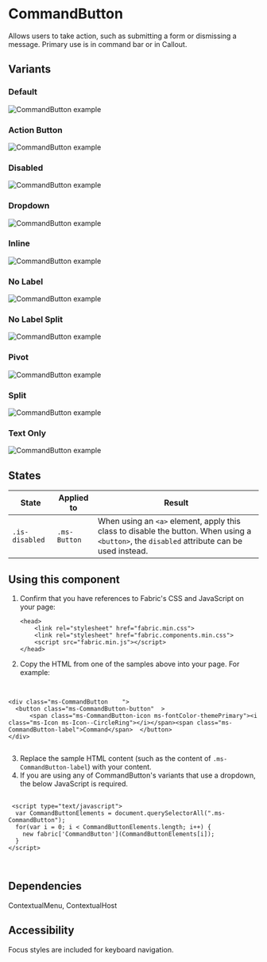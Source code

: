 # CommandButton
Allows users to take action, such as submitting a form or dismissing a message. Primary use is in command bar or in Callout.

## Variants

### Default


![CommandButton example](https://raw.githubusercontent.com/OfficeDev/office-ui-fabric-js/master/ghdocs/component_images/CommandButton-default.png)


### Action Button


![CommandButton example](https://raw.githubusercontent.com/OfficeDev/office-ui-fabric-js/master/ghdocs/component_images/CommandButton-action.png)


### Disabled


![CommandButton example](https://raw.githubusercontent.com/OfficeDev/office-ui-fabric-js/master/ghdocs/component_images/CommandButton-disabled.png)


### Dropdown


![CommandButton example](https://raw.githubusercontent.com/OfficeDev/office-ui-fabric-js/master/ghdocs/component_images/CommandButton-dropdown.png)


### Inline


![CommandButton example](https://raw.githubusercontent.com/OfficeDev/office-ui-fabric-js/master/ghdocs/component_images/CommandButton-inline.png)


### No Label


![CommandButton example](https://raw.githubusercontent.com/OfficeDev/office-ui-fabric-js/master/ghdocs/component_images/CommandButton-nolabel.png)


### No Label Split


![CommandButton example](https://raw.githubusercontent.com/OfficeDev/office-ui-fabric-js/master/ghdocs/component_images/CommandButton-nolabelsplit.png)


### Pivot


![CommandButton example](https://raw.githubusercontent.com/OfficeDev/office-ui-fabric-js/master/ghdocs/component_images/CommandButton-pivot.png)


### Split


![CommandButton example](https://raw.githubusercontent.com/OfficeDev/office-ui-fabric-js/master/ghdocs/component_images/CommandButton-split.png)


### Text Only


![CommandButton example](https://raw.githubusercontent.com/OfficeDev/office-ui-fabric-js/master/ghdocs/component_images/CommandButton-textonly.png)


## States
State | Applied to | Result
 --- | --- | ---
`.is-disabled` | `.ms-Button` | When using an `<a>` element, apply this class to disable the button. When using a `<button>`, the `disabled` attribute can be used instead.

## Using this component
1. Confirm that you have references to Fabric's CSS and JavaScript on your page:
    ```
    <head>
        <link rel="stylesheet" href="fabric.min.css">
        <link rel="stylesheet" href="fabric.components.min.css">
        <script src="fabric.min.js"></script>
    </head>
    ```
2. Copy the HTML from one of the samples above into your page. For example:

<pre>
    <code>
 
&lt;div class&#x3D;&quot;ms-CommandButton    &quot;&gt;
  &lt;button class&#x3D;&quot;ms-CommandButton-button&quot;  &gt;
      &lt;span class&#x3D;&quot;ms-CommandButton-icon ms-fontColor-themePrimary&quot;&gt;&lt;i class&#x3D;&quot;ms-Icon ms-Icon--CircleRing&quot;&gt;&lt;/i&gt;&lt;/span&gt;&lt;span class&#x3D;&quot;ms-CommandButton-label&quot;&gt;Command&lt;/span&gt;  &lt;/button&gt;
&lt;/div&gt;
    </code>
</pre>

3. Replace the sample HTML content (such as the content of `.ms-CommandButton-label`) with your content.
4. If you are using any of CommandButton's variants that use a dropdown, the below JavaScript is required.

<pre>
    <code>
 &lt;script type&#x3D;&quot;text/javascript&quot;&gt;
  var CommandButtonElements &#x3D; document.querySelectorAll(&quot;.ms-CommandButton&quot;);
  for(var i &#x3D; 0; i &lt; CommandButtonElements.length; i++) {
    new fabric[&#x27;CommandButton&#x27;](CommandButtonElements[i]);
  }
&lt;/script&gt;

    </code>
</pre>



## Dependencies
ContextualMenu, ContextualHost

## Accessibility
Focus styles are included for keyboard navigation.


<script type="text/javascript">
  var CommandButtonElements = document.querySelectorAll(".ms-CommandButton");
  for(var i = 0; i < CommandButtonElements.length; i++) {
    new fabric['CommandButton'](CommandButtonElements[i]);
  }
</script>
